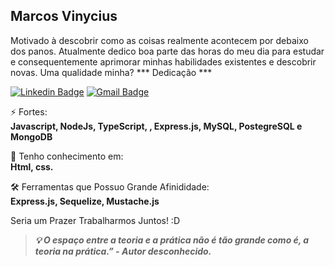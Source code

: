 ## Marcos Vinycius
Motivado à descobrir como as coisas realmente acontecem por debaixo dos panos. Atualmente dedico boa parte das horas do meu dia para estudar e consequentemente aprimorar minhas habilidades existentes e descobrir novas. Uma qualidade minha? *** Dedicação ***

[![Linkedin Badge](https://img.shields.io/badge/-Marcos%20Vinycius-0a66c2?style=flat-square&logo=Linkedin&logoColor=white&link=https://www.linkedin.com/in/marcos-vinycius-silva-a00587234/)](https://www.linkedin.com/in/marcos-vinycius-silva-a00587234/) 
[![Gmail Badge](https://img.shields.io/badge/-vinyprog.work@gmail.com-0a66c2?style=flat-square&logo=Gmail&logoColor=white&link=https:https://www.linkedin.com/in/marcos-vinycius-silva-a00587234/)](mailto:vinyprog.work@gmail.com) 

⚡ Fortes:
<br />
**Javascript, NodeJs, TypeScript, , Express.js, MySQL, PostegreSQL e MongoDB**

🧠 Tenho conhecimento em:
<br />
 **Html, css.**

🛠️ Ferramentas que Possuo Grande Afinididade:
<br />
**Express.js, Sequelize, Mustache.js**

Seria um Prazer Trabalharmos Juntos! :D

> ***💡 O espaço entre a teoria e a prática não é tão grande como é, a teoria na prática.”
        - Autor desconhecido.***
